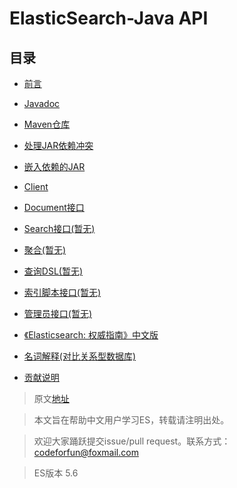 # ElasticSearch-Java API      

## 目录
- [前言](docs/1Preface/readme.md)
- [Javadoc](docs/2JavaDoc/readme.md)
- [Maven仓库](docs/3MavenRepository/readme.md)
- [处理JAR依赖冲突](docs/4DealingWithJARDependencyConflicts/readme.md)
- [嵌入依赖的JAR](docs/5EmbeddingJARWithDependencies/readme.md)
- [Client](docs/6Client/readme.md)
- [Document接口](docs/7DocumentAPIs/readme.md)
- [Search接口(暂无)](docs/8SearchAPI/readme.md)
- [聚合(暂无)](docs/9Aggregations/readme.md)
- [查询DSL(暂无)](docs/10QueryDSL/readme.md)
- [索引脚本接口(暂无)](docs/11IndexedScriptsAPI/readme.md)
- [管理员接口(暂无)](docs/12JavaAPIAdministration/readme.md)


- [《Elasticsearch: 权威指南》中文版](https://www.elastic.co/guide/cn/elasticsearch/guide/current/index.html)
- [名词解释(对比关系型数据库)](docs/0Remark/words.md)
- [贡献说明](docs/0Remark/Contribution.md)

> 原文[地址](https://www.elastic.co/guide/en/elasticsearch/client/java-api/5.6/index.html)

> 本文旨在帮助中文用户学习ES，转载请注明出处。

> 欢迎大家踊跃提交issue/pull request。联系方式：codeforfun@foxmail.com

> ES版本 5.6
